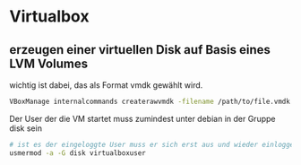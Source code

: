 # Virtualbox

## erzeugen einer virtuellen Disk auf Basis eines LVM Volumes
wichtig ist dabei, das als Format vmdk gewählt wird. 
```bash
VBoxManage internalcommands createrawvmdk -filename /path/to/file.vmdk -rawdisk /dev/volumegroup/logicalvolume
``` 
Der User der die VM startet muss zumindest unter debian in der Gruppe disk sein 
```bash
# ist es der eingeloggte User muss er sich erst aus und wieder einloggen damit die Gruppenzuordnung aktiv ist
usmermod -a -G disk virtualboxuser
```

